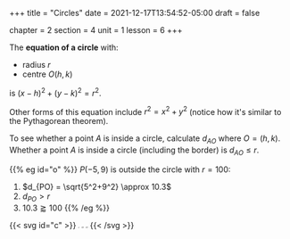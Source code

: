 +++
title = "Circles"
date = 2021-12-17T13:54:52-05:00
draft = false

chapter = 2
section = 4
unit = 1
lesson = 6
+++

The **equation of a circle** with:
- radius $r$
- centre $O(h, k)$

is $(x-h)^2+(y-k)^2=r^2$.

Other forms of this equation include $r^2=x^2+y^2$ (notice how it's similar to the Pythagorean theorem).

To see whether a point $A$ is inside a circle, calculate $d_{AO}$ where $O=(h, k)$.
Whether a point $A$ is inside a circle (including the border) is $d_{AO}\le r$.

{{% eg id="o" %}}
$P(-5, 9)$ is outside the circle with $r=100$:
1. $d_{PO} = \sqrt{5^2+9^2} \approx 10.3$
2. $d_{PO} > r$
3. $10.3 \gtrapprox 100$
{{% /eg %}}

{{< svg id="c" >}}
	<path d="M25,50 L75 50" stroke="#000" />
	<text x="62.5" y="43" style="font: italic 5px serif;">r</text>
	<path d="M50,50 Q 62.5,40 75,50" stroke="#f00" fill="none" />
	<text x="50" y="45" style="font: italic 5px serif;">O</text>
	<circle cx="50" cy="50" r="25" stroke="#000" fill="none"/>
	<circle cx="50" cy="50" r="2" stroke="#000">
	<circle cx="50" cy="50" r="2" stroke="#000">
	<text x="50" y="45" style="font: italic 5px serif;">O</text>
{{< /svg >}}
